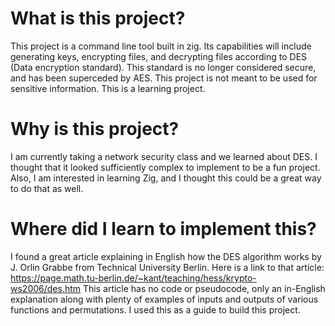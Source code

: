 # What is this project?
This project is a command line tool built in zig. Its capabilities will include generating keys, encrypting files, and decrypting files according to DES (Data encryption standard). 
This standard is no longer considered secure, and has been superceded by AES. This project is not meant to be used for sensitive information. This is a learning project. 

# Why is this project?
I am currently taking a network security class and we learned about DES. I thought that it looked sufficiently complex to implement to be a fun project.
Also, I am interested in learning Zig, and I thought this could be a great way to do that as well. 

# Where did I learn to implement this?
I found a great article explaining in English how the DES algorithm works by J. Orlin Grabbe from Technical University Berlin. Here is a link to that article: https://page.math.tu-berlin.de/~kant/teaching/hess/krypto-ws2006/des.htm
This article has no code or pseudocode, only an in-English explanation along with plenty of examples of inputs and outputs of various functions and permutations. I used this as a guide to build this project.
